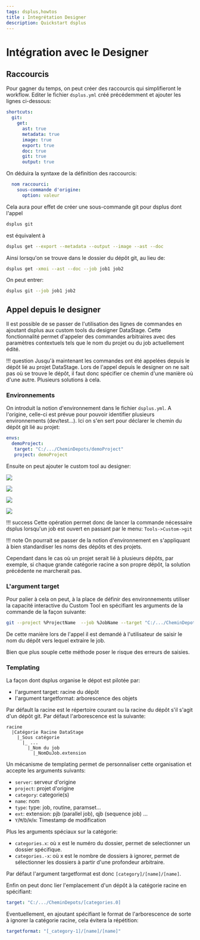 ```yaml
---
tags: dsplus,howtos
title : Integrétation Designer
description: Quickstart dsplus
---
```


# Intégration avec le Designer


## Raccourcis

Pour gagner du temps, on peut créer des raccourcis qui simplifieront le workflow.
Editer le fichier `dsplus.yml` créé précédemment et ajouter les  lignes ci-dessous:

````yaml
shortcuts:
  git:
    get:
      ast: true
      metadata: true
      image: true
      export: true
      doc: true
      git: true
      output: true
````

On déduira la syntaxe de la définition des raccourcis:
````yaml
  nom raccourci:
    sous-commande d'origine:
      option: valeur
````

Cela aura pour effet de créer une sous-commande git pour dsplus dont l'appel
````bash
dsplus git
````
est équivalent à 
````bash
dsplus get --export --metadata --output --image --ast --doc 
````

Ainsi lorsqu'on se trouve dans le dossier du dépôt git, au lieu de:
````bash
dsplus get -xmoi --ast --doc --job job1 job2
````
On peut entrer:
````bash
dsplus git --job job1 job2
````


## Appel depuis le designer

Il est possible de se passer de l'utilisation des lignes de commandes en ajoutant dsplus aux custom tools du designer DataStage.
Cette fonctionnalité permet d'appeler des commandes arbitraires avec des paramètres contextuels tels que le nom du projet ou du job actuellement édité.

!!! question
    Jusqu'à maintenant les commandes ont été appelées depuis le dépôt lié au projet DataStage. Lors de l'appel depuis le designer on ne sait pas où se trouve le dépôt, il faut donc spécifier ce chemin d'une manière où d'une autre. 
    Plusieurs solutions à cela.

### Environnements

On introduit la notion d'environnement dans le fichier `dsplus.yml`. A l'origine, celle-ci est prévue pour pouvoir identifier plusieurs environnements (dev/test...). Ici on s'en sert pour déclarer le chemin du dépôt git lié au projet:

````yaml
envs:
  demoProject:
   target: "C:/.../CheminDepots/demoProject"
   project: demoProject
````

Ensuite on peut ajouter le custom tool au designer:

![](https://i.imgur.com/k8MvsE6.png)

![](https://i.imgur.com/qszlrxs.png)

![](https://i.imgur.com/htiLwjf.png)

![](https://i.imgur.com/LoDIDzc.png)

!!! success
    Cette opération permet donc de lancer la commande nécessaire dsplus lorsqu'un job est ouvert en passant par le menu: `Tools->Custom->git`



!!! note
    On pourrait se passer de la notion d'environnement en s'appliquant à bien standardiser les noms des dépôts et des projets.


Cependant dans le cas où un projet serait lié à plusieurs dépôts, par exemple, si chaque grande catégorie racine a son propre dépôt, la solution précédente ne marcherait pas.

### L'argument target

Pour palier à cela on peut, à la place de définir des environnements utiliser la capacité interactive du Custom Tool en spécifiant les arguments de la commande de la façon suivante:

```bash
git --project %ProjectName  --job %JobName --target "C:/.../CheminDepots/%AskArguments"
```

De cette manière lors de l'appel il est demandé à l'utilisateur de saisir le nom du dépôt vers lequel extraire le job.

Bien que plus souple cette méthode poser le risque des erreurs de saisies.

### Templating

La façon dont dsplus organise le dépot est pilotée par:

* l'argument target: racine du dépôt
* l'argument targetformat: arborescence des objets

Par défault la racine est le répertoire courant ou la racine du dépôt s'il s'agit d'un dépôt git.
Par défaut l'arborescence est la suivante:

```
racine
  |Catégorie Racine DataStage
    |_Sous catégorie
      |_ ...
        |_Nom du job
          |_NomDuJob.extension
```

Un mécanisme de templating permet de personnaliser cette organisation et accepte les arguments suivants:

* `server`: serveur d'origine
* `project`: projet d'origine
* `category`: categorie(s)
* `name`: nom
* `type`: type: job, routine, paramset...
* `ext`: extension: pjb (parallel job), qjb (sequence job) ...
* `Y`/`M`/`D`/`H`/`m`: Timestamp de modification

Plus les arguments spéciaux sur la catégorie:

* `categories.x`: où x est le numéro du dossier, permet de selectionner un dossier spécifique.
* `categories.-x`: où x est le nombre de dossiers à ignorer, permet de sélectionner les dossiers à partir d'une profondeur arbitraire.

Par défaut l'argument targetformat est donc `[category]/[name]/[name]`.

Enfin on peut donc lier l'emplacement d'un dépôt à la catégorie racine en spécifiant:
```yaml
target: "C:/.../CheminDepots/[categories.0]
```
Eventuellement, en ajoutant spécifiant le format de l'arborescence de sorte à ignorer la catégorie racine, cela évitera la répétition:
```yaml
targetformat: "[_category-1]/[name]/[name]"
```
